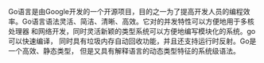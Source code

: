 Go语言是由Google开发的一个开源项目，目的之一为了提高开发人员的编程效率。Go语言语法灵活、简洁、清晰、高效。它对的并发特性可以方便地用于多核处理器 和网络开发，同时灵活新颖的类型系统可以方便地编写模块化的系统。go可以快速编译， 同时具有垃圾内存自动回收功能，并且还支持运行时反射。Go是一个高效、静态类型， 但是又具有解释语言的动态类型特征的系统级语法。